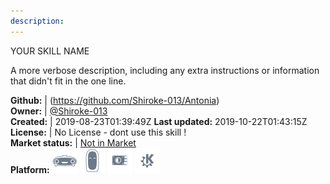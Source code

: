 ```yaml
---
description: 
---
```

YOUR SKILL NAME

A more verbose description, including any extra instructions or
information that didn't fit in the one line.

**Github:** | (https://github.com/Shiroke-013/Antonia)  
**Owner:** | [@Shiroke-013](https://github.com/Shiroke-013)  
**Created:** | 2019-08-23T01:39:49Z  **Last updated:** 2019-10-22T01:43:15Z  
**License:** | No License - dont use this skill !  
**Market status:** | [Not in Market](https://market.mycroft.ai/skill/)  
**Platform:**   ![](.gitbook/assets/mark-1-icon.png)  ![](.gitbook/assets/mark-2-icon.png)  ![](.gitbook/assets/picroft-icon.png)  ![](.gitbook/assets/kde.png)   
